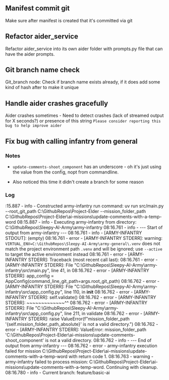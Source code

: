 ## Manifest commit git

Make sure after manifest is created that it's committed via git

## Refactor aider_service

Refactor aider_service into its own aider folder with prompts.py file that can have the aider prompts.

## Git branch name check

Git_branch node: Check if branch name exists already, if it does add some kind of hash after to make it unique

## Handle aider crashes gracefully

Aider crashes sometimes - Need to detect crashes (lack of streamed output for X seconds?) or presence of this string `Please consider reporting this bug to help improve aider`

## Fix bug with calling infantry from general

### Notes
- `update-comments-shoot_component` has an underscore - oh it's just using the value from the config, nopt from commandline.

- Also noticed this time it didn't create a branch for some reason

### Log
:15.887 - info - Constructed army-infantry run command: uv run src/main.py --root_git_path C:\GithubRepos\Project-Elder --mission_folder_path C:\GithubRepos\Project-Elder\ai-missions\update-comments-with-a-temp-word
08:15.887 - info - Executing army-infantry from directory: C:\GithubRepos\Sleepy-AI-Army\army-infantry
08:16.761 - info - --- Start of output from army-infantry ---
08:16.761 - info - [ARMY-INFANTRY STDOUT]: (empty)
08:16.761 - error - [ARMY-INFANTRY STDERR]: warning: `VIRTUAL_ENV=C:\GithubRepos\Sleepy-AI-Army\army-general\.venv` does not match the project environment path `.venv` and will be ignored; use `--active` to target the active environment instead
08:16.761 - error - [ARMY-INFANTRY STDERR]: Traceback (most recent call last):
08:16.761 - error - [ARMY-INFANTRY STDERR]:   File "C:\GithubRepos\Sleepy-AI-Army\army-infantry\src\main.py", line 41, in <module>
08:16.762 - error - [ARMY-INFANTRY STDERR]:     app_config = AppConfig(command_line_git_path=args.root_git_path)
08:16.762 - error - [ARMY-INFANTRY STDERR]:   File "C:\GithubRepos\Sleepy-AI-Army\army-infantry\src\app_config.py", line 110, in __init__
08:16.762 - error - [ARMY-INFANTRY STDERR]:     self.validate()
08:16.762 - error - [ARMY-INFANTRY STDERR]:     ~~~~~~~~~~~~~^^
08:16.762 - error - [ARMY-INFANTRY STDERR]:   File "C:\GithubRepos\Sleepy-AI-Army\army-infantry\src\app_config.py", line 211, in validate
08:16.762 - error - [ARMY-INFANTRY STDERR]:     raise ValueError(f"mission_folder_path '{self.mission_folder_path_absolute}' is not a valid directory.")
08:16.762 - error - [ARMY-INFANTRY STDERR]: ValueError: mission_folder_path 'C:\GithubRepos\Project-Elder\ai-missions\update-comments-shoot_component' is not a valid directory.
08:16.762 - info - --- End of output from army-infantry ---
08:16.762 - error - army-infantry execution failed for mission C:\GithubRepos\Project-Elder\ai-missions\update-comments-with-a-temp-word with return code 1.
08:16.763 - warning - army-infantry failed to process mission: C:\GithubRepos\Project-Elder\ai-missions\update-comments-with-a-temp-word. Continuing with cleanup.
08:16.780 - info - Current branch: feature/basic-ai

